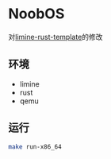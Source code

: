 # NoobOS

对[limine-rust-template](https://github.com/jasondyoungberg/limine-rust-template)的修改

## 环境

- limine
- rust
- qemu

## 运行

```bash
make run-x86_64
```
